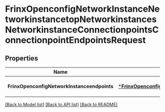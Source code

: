 # FrinxOpenconfigNetworkInstanceNetworkinstancetopNetworkinstancesNetworkinstanceConnectionpointsConnectionpointEndpointsRequest

## Properties
Name | Type | Description | Notes
------------ | ------------- | ------------- | -------------
**FrinxOpenconfigNetworkInstanceendpoints** | [***FrinxOpenconfigNetworkInstanceNetworkinstancetopNetworkinstancesNetworkinstanceConnectionpointsConnectionpointEndpoints**](frinx.openconfig.network.instance.networkinstancetop.networkinstances.networkinstance.connectionpoints.connectionpoint.Endpoints.md) |  | [optional] [default to null]

[[Back to Model list]](../README.md#documentation-for-models) [[Back to API list]](../README.md#documentation-for-api-endpoints) [[Back to README]](../README.md)


